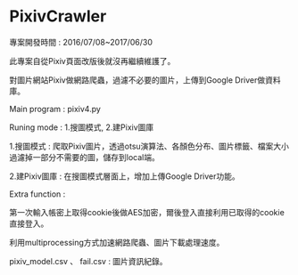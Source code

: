 # PixivCrawler

專案開發時間 : 2016/07/08~2017/06/30 

此專案自從Pixiv頁面改版後就沒再繼續維護了。

對圖片網站Pixiv做網路爬蟲，過濾不必要的圖片，上傳到Google Driver做資料庫。


Main program : pixiv4.py

Runing mode : 1.搜圖模式, 2.建Pixiv圖庫

1.搜圖模式 : 爬取Pixiv圖片，透過otsu演算法、各顏色分布、圖片標籤、檔案大小過濾掉一部分不需要的圖，儲存到local端。

2.建Pixiv圖庫 : 在搜圖模式層面上，增加上傳Google Driver功能。


Extra function :

第一次輸入帳密上取得cookie後做AES加密，爾後登入直接利用已取得的cookie直接登入。

利用multiprocessing方式加速網路爬蟲、圖片下載處理速度。

pixiv_model.csv 、 fail.csv : 圖片資訊紀錄。


